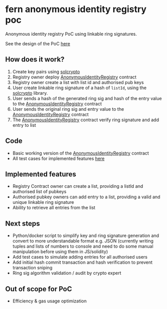 # fern anonymous identity registry poc
Anonymous identity registry PoC using linkable ring signatures.

See the design of the PoC [here](https://github.com/appliedblockchain/fern-research/blob/master/experiments/solcrypto-python/README.md)

## How does it work?
1. Create key pairs using [solcrypto](https://github.com/HarryR/solcrypto)
2. Registry owner deploy [AnonymousIdentityRegistry](truffle/contracts/AnonymousIdentityRegistry.sol) contract
3. Registry owner create a list with  list id and authorised pub keys
3. User create linkable ring signature of a hash of `listId`, using the [solcrypto](https://github.com/HarryR/solcrypto/blob/master/pysolcrypto/uaosring.py) library.
4. User sends a hash of the generated ring sig and hash of the entry value to the [AnonymousIdentityRegistry](truffle/contracts/AnonymousIdentityRegistry.sol) contract
5. User sends the original ring sig and entry value to the [AnonymousIdentityRegistry](truffle/contracts/AnonymousIdentityRegistry.sol) contract
6. The [AnonymousIdentityRegistry](truffle/contracts/AnonymousIdentityRegistry.sol) contract verify ring signature and add entry to list

## Code 
- Basic working version of the [AnonymousIdentityRegistry](truffle/contracts/AnonymousIdentityRegistry.sol) contract
- All test cases for implemented features [here](truffle/test/AnonymousIdentityRegistry.js)

## Implemented features
- Registry Contract owner can create a list, providing a listId and authorised list of pubkeys
- Authorised pubkey owners can add entry to a list, providing a valid and unique linkable ring signature
- Ability to retrieve all entries from the list

## Next steps
- Python/docker script to simplify key and ring signature generation and convert to more understandable format e.g. JSON (currently writing tuples and lists of numbers to console and need to do some manual manipulation before using them in JS/solidity)
- Add test cases to simulate adding entries for all authorised users
- Add initial hash commit transaction and hash verification to prevent transaction sniping
- Ring sig algorithm validation / audit by crypto expert

## Out of scope for PoC
- Efficiency & gas usage optimization
